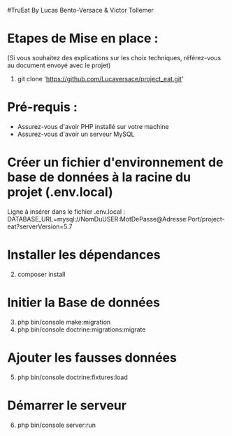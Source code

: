 
#TruEat By Lucas Bento-Versace & Victor Tollemer



# Etapes de Mise en place :
(Si vous souhaitez des explications sur les choix techniques, référez-vous au document envoyé avec le projet)

1.  git clone 'https://github.com/Lucaversace/project_eat.git'

# Pré-requis :
- Assurez-vous d'avoir PHP installé sur votre machine
- Assurez-vous d'avoir un serveur MySQL

# Créer un fichier d'environnement de base de données à la racine du projet (.env.local)
Ligne à insérer dans le fichier .env.local : DATABASE_URL=mysql://NomDuUSER:MotDePasse@Adresse:Port/project-eat?serverVersion=5.7

# Installer les dépendances
2. composer install

# Initier la Base de données
3. php bin/console make:migration
4. php bin/console doctrine:migrations:migrate

# Ajouter les fausses données 
5. php bin/console doctrine:fixtures:load

# Démarrer le serveur
6. php bin/console server:run




